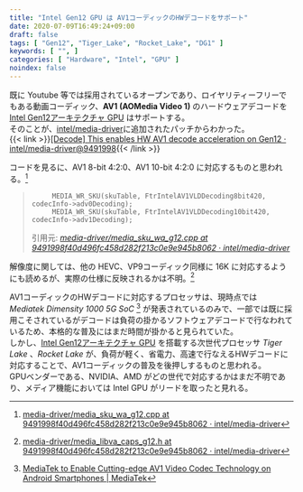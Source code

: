 ```yaml
---
title: "Intel Gen12 GPU は AV1コーディックのHWデコードをサポート"
date: 2020-07-09T16:49:24+09:00
draft: false
tags: [ "Gen12", "Tiger_Lake", "Rocket_Lake", "DG1" ]
keywords: [ "", ]
categories: [ "Hardware", "Intel", "GPU" ]
noindex: false
---
```


既に Youtube 等では採用されているオープンであり、ロイヤリティーフリーでもある動画コーディック、**AV1 (AOMedia Video 1)** のハードウェアデコードを [Intel Gen12アーキテクチャ GPU](/tags/gen12) はサポートする。  
そのことが、[intel/media-driver](https://github.com/intel/media-driver)に追加されたパッチからわかった。  
{{< link >}}[[Decode] This enables HW AV1 decode acceleration on Gen12 · intel/media-driver@9491998](https://github.com/intel/media-driver/commit/9491998f40d496fc458d282f213c0e9e945b8062){{< /link >}}

コードを見るに、AV1 8-bit 4:2:0、AV1 10-bit 4:2:0 に対応するものと思われる。[^gen12-av1-1]  

 >          MEDIA_WR_SKU(skuTable, FtrIntelAV1VLDDecoding8bit420, codecInfo->adv0Decoding);
 >          MEDIA_WR_SKU(skuTable, FtrIntelAV1VLDDecoding10bit420, codecInfo->adv1Decoding);
 >
 > 引用元: <cite>[media-driver/media_sku_wa_g12.cpp at 9491998f40d496fc458d282f213c0e9e945b8062 · intel/media-driver](https://github.com/intel/media-driver/blob/9491998f40d496fc458d282f213c0e9e945b8062/media_driver/linux/gen12/ddi/media_sku_wa_g12.cpp#L99)</cite>

解像度に関しては、他の HEVC、VP9コーディック同様に 16K に対応するようにも読めるが、実際の仕様に反映されるかは不明。[^gen12-av1-2]  

<!-- (Y'CbCr) -->

[^gen12-av1-1]: [media-driver/media_sku_wa_g12.cpp at 9491998f40d496fc458d282f213c0e9e945b8062 · intel/media-driver](https://github.com/intel/media-driver/blob/9491998f40d496fc458d282f213c0e9e945b8062/media_driver/linux/gen12/ddi/media_sku_wa_g12.cpp#L99)
[^gen12-av1-2]: [media-driver/media_libva_caps_g12.h at 9491998f40d496fc458d282f213c0e9e945b8062 · intel/media-driver](https://github.com/intel/media-driver/blob/9491998f40d496fc458d282f213c0e9e945b8062/media_driver/linux/gen12/ddi/media_libva_caps_g12.h#L174)

AV1コーディックのHWデコードに対応するプロセッサは、現時点では *Mediatek Dimensity 1000 5G SoC*  [^mediatek-av1] が発表されているのみで、一部では既に採用こそされているがデコードは負荷の掛かるソフトウェアデコードで行なわれているため、本格的な普及にはまだ時間が掛かると見られていた。  
しかし、[Intel Gen12アーキテクチャ GPU](/tags/gen12) を搭載する次世代プロセッサ *Tiger Lake* 、*Rocket Lake* が、負荷が軽く、省電力、高速で行なえるHWデコードに対応することで、AV1コーディックの普及を後押しするものと思われる。  
GPUベンダーである、NVIDIA、AMD がどの世代で対応するかはまだ不明であり、メディア機能においては Intel GPU がリードを取ったと見れる。  

[^mediatek-av1]: [MediaTek to Enable Cutting-edge AV1 Video Codec Technology on Android Smartphones | MediaTek](https://www.mediatek.com/news-events/press-releases/mediatek-to-enable-cutting-edge-av1-video-codec-technology-on-android-smartphones)
